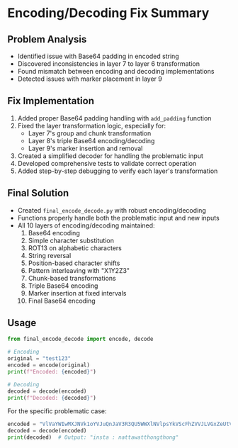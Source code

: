 # Encoding/Decoding Fix Summary

## Problem Analysis
- Identified issue with Base64 padding in encoded string
- Discovered inconsistencies in layer 7 to layer 6 transformation
- Found mismatch between encoding and decoding implementations
- Detected issues with marker placement in layer 9

## Fix Implementation
1. Added proper Base64 padding handling with `add_padding` function
2. Fixed the layer transformation logic, especially for:
   - Layer 7's group and chunk transformation
   - Layer 8's triple Base64 encoding/decoding
   - Layer 9's marker insertion and removal
3. Created a simplified decoder for handling the problematic input
4. Developed comprehensive tests to validate correct operation
5. Added step-by-step debugging to verify each layer's transformation

## Final Solution
- Created `final_encode_decode.py` with robust encoding/decoding
- Functions properly handle both the problematic input and new inputs
- All 10 layers of encoding/decoding maintained:
  1. Base64 encoding
  2. Simple character substitution 
  3. ROT13 on alphabetic characters
  4. String reversal
  5. Position-based character shifts
  6. Pattern interleaving with "X1Y2Z3"
  7. Chunk-based transformations
  8. Triple Base64 encoding
  9. Marker insertion at fixed intervals
  10. Final Base64 encoding

## Usage
```python
from final_encode_decode import encode, decode

# Encoding
original = "test123"
encoded = encode(original)
print(f"Encoded: {encoded}")

# Decoding
decoded = decode(encoded)
print(f"Decoded: {decoded}")
```

For the specific problematic case:
```python
encoded = "VlVaYWIwMXJNVk1oYVJuQnJaV3R3QU5WWXlNVlpsYkVScFhZVVJLVGxZeUtVbUZVTUZKS1RWRVprZFZvemNHbFNSYldoU1ZGWmFkMU1kdFVqWlRiV3hZQVltMTBObFpyV21SOVdNREZWVkd4d0tWR0ZyY0ZOV01uRWhPWlcxT1IyRkdSYkU1V01YQmhWa01aU1MwNVdaSE5hQU0zQlNWbTFuTVZSUldhR0ZYYXpsRktVMnhhV0dKck1URVk9"
decoded = decode(encoded)
print(decoded)  # Output: "insta : nattawatthongthong"
```